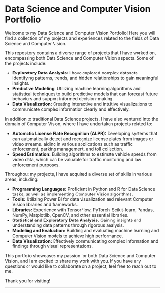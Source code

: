 # Data Science and Computer Vision Portfolio

Welcome to my Data Science and Computer Vision Portfolio! Here you will find a collection of my projects and experiences related to the fields of Data Science and Computer Vision.

This repository contains a diverse range of projects that I have worked on, encompassing both Data Science and Computer Vision aspects. Some of the projects include:

- **Exploratory Data Analysis:** I have explored complex datasets, identifying patterns, trends, and hidden relationships to gain meaningful insights.
- **Predictive Modeling:** Utilizing machine learning algorithms and statistical techniques to build predictive models that can forecast future behaviors and support informed decision-making.
- **Data Visualization:** Creating interactive and intuitive visualizations to communicate complex information clearly and effectively.

In addition to traditional Data Science projects, I have also ventured into the domain of Computer Vision, where I have undertaken projects related to:

- **Automatic License Plate Recognition (ALPR):** Developing systems that can automatically detect and recognize license plates from images or video streams, aiding in various applications such as traffic enforcement, parking management, and toll collection.
- **Speed Estimation:** Building algorithms to estimate vehicle speeds from video data, which can be valuable for traffic monitoring and law enforcement purposes.

Throughout my projects, I have acquired a diverse set of skills in various areas, including:

- **Programming Languages:** Proficient in Python and R for Data Science tasks, as well as implementing Computer Vision algorithms.
- **Tools:** Utilizing Power BI for data visualization and relevant Computer Vision libraries and frameworks.
- **Libraries:** Experience with TensorFlow, PyTorch, Scikit-learn, Pandas, NumPy, Matplotlib, OpenCV, and other essential libraries.
- **Statistical and Exploratory Data Analysis:** Gaining insights and understanding data patterns through rigorous analysis.
- **Modeling and Evaluation:** Building and evaluating machine learning and Computer Vision models to achieve high performance.
- **Data Visualization:** Effectively communicating complex information and findings through visual representations.

This portfolio showcases my passion for both Data Science and Computer Vision, and I am excited to share my work with you. If you have any questions or would like to collaborate on a project, feel free to reach out to me.

Thank you for visiting!

---
